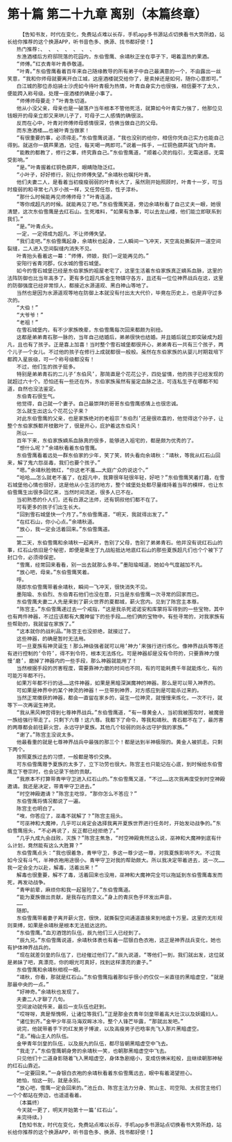 # 第十篇 第二十九章 离别（本篇终章）
        【告知书友，时代在变化，免费站点难以长存，手机app多书源站点切换看书大势所趋，站长给你推荐的这个换源APP，听书音色多、换源、找书都好使！】
       热门推荐:、 、 、 、 、 、 、
       东渔酒楼后方府邸院落的花园内，东伯雪鹰、余靖秋正坐在亭子下，喝着温热的果酒。
       “师傅。”红衣青年叶青恭敬道。
       “叶青。”东伯雪鹰看着百年来自己随缘教导的所有弟子中自己最满意的一个，不由露出一丝笑意，“我和你师母就要离开白江城，这座酒楼就交给你了，是卖掉还是如何，随你心意即可。”
       白江城的那位赤焰骑士沙虎如今待叶青极为热情，叶青自身实力也很强，相信要不了太久，便能跨入称号级。处理一座酒楼的确是小事了。
       “师傅师母要走？”叶青急切道。
       他从小没父亲，母亲也是一破落户当年根本不管他死活，就算如今叶青实力强了，他那位见钱眼开的母亲立即又来哄儿子了，可母子二人感情的确很淡。
       反而在心中，叶青对师傅师母感情很深，仿佛当做自己的父母。
       而东渔酒楼……也被叶青当做家！
       “有很重要的事，必须得走。”东伯雪鹰说道，“我也没别的给你，相信你凭自己实力也能自己得到。就送你一葫芦果酒，记住，每天喝一两即可。”说着一挥手，一红铜色葫芦就飞向叶青。
       “能教的都教了，修行之事，终究靠自己。”东伯雪鹰道，“顺着心灵的指引，无需迷惑，无需受影响。”
       “是。”叶青握着红铜色葫芦，眼睛隐隐泛红。
       “小叶子，好好修行，别让你师傅失望。”余靖秋也嘱托叶青。
       他们夫妻二人，是看着当初瘦瘦弱弱的叶青长大了，虽然刚开始照顾时，叶青十一岁，可当时瘦弱的和寻常七八岁小孩一样，又任劳任怨，性子淳朴。
       “那什么时候能再见师傅师母？”叶青连道。
       “等你成超凡的时候。就能再见了吧。”东伯雪鹰笑道，旁边余靖秋看了自己丈夫一眼，她很清楚，这次东伯雪鹰是去红石山。生死难料，“如果有急事，可以去龙山楼，他们能立即联系到我们。”
       “是。”叶青点头。
       一定，一定得成为超凡。不让师傅失望。
       “我们走吧。”东伯雪鹰起身，余靖秋也起身，二人瞬间一飞冲天，天空高处撕裂开一道空间裂缝，二人进入空间裂缝内消失不见。
       叶青抬头看着这一幕：“师傅，师娘，我们一定能再见的。”
       安阳行省青河郡，仪水城的雪石城堡。
       如今的雪石城堡已经是东伯家族的祖屋老宅了，这里生活着东伯家族真正嫡系血脉，这里的法阵防御也比当年高多了。更有多位超凡炼金生物镇守各方，且还有一位位神界战兵在这，这里的防御强度已经非常惊人，都接近水源道观、黑白神山等地了。
       当然也是因为水源道观等地在防御上本就没有付出太大代价，毕竟在历史上，也是弃守过多次的。
       “大伯！”
       “大爷爷！”
       “老祖！”
       在雪石城堡内，有不少家族晚辈，东伯雪鹰每次回来都颇为别扭。
       这都是弟弟青石那一脉的，当年自己结婚后，弟弟很快也结婚。并且婚后就立即突破成为超凡，且也有了孩子。正是喜上加喜！当时整个雪石城堡都很开心，弟弟青石一共有三个孩子，两个儿子一个女儿。不过他的孩子在修行上成就都很一般般。虽然在东伯家族的从婴儿时期栽培下都跨入星辰级，可一个称号级都没有！
       不过，他们生的孩子挺多。
       特别是弟弟青石的二儿子‘东伯风’，那简直是个花花公子，四处留情，他的孩子已经发现的就超过六十个。恐怕还有一些还在外，东伯家族虽然有鉴定血脉之法，可连私生子在哪都不知道，自然也没法鉴定。
       东伯青石很生气。
       他觉得，自己就一个妻子。自己最崇拜的哥哥东伯雪鹰感情上也很忠诚。
       怎么就生出这么个花花公子来？
       对此东伯雪鹰的父亲，也是家族绝对的老祖宗‘东伯烈’还是很欢喜的，他觉得这个孙子，让整个东伯家族都开枝散叶了，很是开心，庇护着这东伯风！
       所以——
       百年下来，东伯家族嫡系血脉真的很多，能够进入祖宅的，都是颇为优秀的了。
       “想什么呢？”余靖秋看着东伯雪鹰。
       东伯雪鹰看着远处一群东伯家的少年，笑了笑，转头看向余靖秋：“靖秋，等我从红石山回来，解了鬼六怨巫毒，我们也要个孩子。”
       “嗯。”余靖秋脸微红，“你这老不羞……大庭广众的说这个。”
       “哈哈……怎么就老不羞了，在超凡中，我算很年轻很年轻，好吧？”东伯雪鹰笑着打趣，在雪石城堡他心情也很好，这是他从小生活的地方，整个城堡处处都尽量维持着当年的模样，也让东伯雪鹰生出很多回忆来，当然时间流逝，很多人已不在。
       当初熟悉的仆人们，还有白源之法师，还有铜叔他们都不在了。
       可有更多的孩子们出生长大。
       “回到雪石城堡快一个月了。”东伯雪鹰道，“明天，我就得出发了。”
       “在红石山，你小心点。”余靖秋道。
       “放心，我一定会活着回来。”东伯雪鹰道。
       ……
       第二天，东伯雪鹰和余靖秋一起离开，告别了父母，告别了弟弟青石。他并没有说红石山的事，红石山依旧是个秘密，即便是乘坐丁九战船抵达地底红石山的那些夏族超凡们也个个被下了封口令，必须得保密。
       “雪鹰，经常回来看看，别一出去就那么多年。”墨阳瑜喊道，她如今气度越加不凡。
       “放心吧，母亲。”东伯雪鹰笑着。
       呼。
       随即东伯雪鹰带着余靖秋，瞬间一飞冲天，很快消失不见。
       墨阳瑜、东伯烈、东伯青石他们也没在意，只当是东伯雪鹰一次寻常的回家而已。
       东伯雪鹰夫妻二人先是来到了薪火世界的夏都城，薪火宫内。见到了陈宫主本尊。
       “陈宫主。”东伯雪鹰递过去一个戒指，“这是我杀死诺诺安和库蒙将军得到的一些宝物，其中也有两件神器，不过应该都有大魔神留下的些手段……他们俩的宝物中。有些寻常的，对我家族有些帮助的，我就留在家族了。”
       “这本就你的战利品。”陈宫主也没拒绝，就接过了。
       这些神器，的确是暂时无法用。
       可一旦夏族有神灵诞生！那么神级强者就可以用‘神力’来强行进行炼化。像神界战兵等等还有进行控制的‘令符’，得不到令符，根本无法炼化。可是神器却是没有令符的，只要靠神力慢慢‘磨’，磨掉了神器内的一些手段，那么神器就能用了！
       当然根据手段的厉害程度，需要靠神力磨的时间也不同，有的可能耗费千年就能炼化，有的可能万年都不行。
       如果万年都不行的话……这件神器，如果是黑暗深渊魔神的神器。那么是可以带入神界的。
       可如果是神界中的某个神灵的神器！一旦带到神界，对方感应到是可能杀过来的。
       当然正常缴获的神器，都会一直留在家乡的，诞生一位神灵，就慢慢来炼化，一次不行，就等下一次再诞生神灵。
       “我从黑风神宫得到七尊神界战兵。”东伯雪鹰道，“有一尊黄金人，当初我被围攻时，被魔兽一族给强行带走了。只剩下六尊！这六尊。我都下了命令，等我和靖秋、青石都不在了，最厉害的两尊都会前往薪火宫，永远守护夏族。其他几个较弱的则永远守护我的家族。”
       “谢了。”陈宫主没说太多。
       他最看重的就是七尊神界战兵中最强的那三个！都是达到半神极限的。黄金人被抓走。只剩下两个。
       按照夏族过去的习惯，一般都是等价交换。
       可东伯雪鹰赠予夏族的太多了，立下功劳也很大。陈宫主也只能记在心底，到时候给东伯雪鹰立下卷宗时，也会记录下他的贡献。
       “我原本不打算带青甲守卫进入红石山的。”东伯雪鹰又道，“不过……这次我再度受到时空神殿邀请。我还是决定，带青甲守卫进去。”
       “时空神殿邀请？”陈宫主吃惊，“那你怎么不答应？”
       东伯雪鹰将情况都说了一遍。
       陈宫主也明白了。
       “唉，你答应了，巫毒不就解了？”陈宫主摇头。
       “可巫神和大魔神，几乎可以肯定会选择我离开夏族世界进行任务时，开始发动战争的。”东伯雪鹰摇头，“不必再说了，反正都已经拒绝了。”
       “几乎九成九会战败，灭族？”陈宫主焦急，“时空神殿竟然这么说，巫神和大魔神到底有什么计划，竟然能有这么大胜算？”
       东伯雪鹰点头：“我也很着急，青甲守卫，多这一尊少这一尊，对我夏族影响不大。不过我如今没有斗气，半神衣袍用途很小。青甲守卫对我的帮助颇大。所以我决定带着进去，这一次……我一定会全力以赴，解毒，活着出来！”
       解毒也很重要，解不了毒，活着回来也没用，巫神和大魔神完全可以拖延到东伯雪鹰毒发而死，再发动战争。
       “青甲前辈，麻烦你和我一起冒险了。”东伯雪鹰道。
       “能为夏族做出贡献，是我存在的意义。”身上的青灰色手环发出声音。
       ……
       随即。
       东伯雪鹰带着妻子离开薪火宫，很快，就撕裂空间通道直接来到地底十万里。这里的无形规则束缚，如果是余靖秋是根本无法抵达这的。
       “东伯雪鹰。”血刃酒馆的队伍，辰九他们三人已经到了。
       “辰九兄。”东伯雪鹰说道，余靖秋体表也有着一层银白色衣袍，这正是神界战兵变化，她也有护体神界战兵的。
       “现在就差剑皇的队伍了，已经催过他们了。”辰九说道，“等他们一到，我们就出发，这位就是弟妹了吧，真漂亮，你的眼光可真好，找到这样漂亮的妻子。”
       东伯雪鹰和余靖秋相视一眼。
       “靖秋，你看，那就是红石山。”东伯雪鹰指着那似乎很小的仅仅一米直径的黑暗虚空，“就是那最中央的一点。”
       “好神奇。”余靖秋也发现了。
       夫妻二人才聊了几句。
       空间波动就传来，最后一支队伍也赶到。
       “哎呀呀，真是惭愧啊，让诸位等我们。”正是那金衣青年剑皇带着高大壮汉以及妖媚妇人。
       “诸位到齐。”金甲少年巫马海双眸冰冷，整个人锋芒毕露，“那就出发吧。”
       说完，他就带着手下的红发男子博波，以及高瘦男子巴晗率先飞入那片黑暗虚空。
       “走。”梅山主人的队伍。
       金甲青年剑皇的队伍，以及辰九的队伍，都尽皆朝黑暗虚空中飞去。
       “我走了。”东伯雪鹰朝身旁的余靖秋一笑，也朝那黑暗虚空中飞去。
       只见他们十二道身影随着飞入黑暗虚空，身体急剧缩小，变成仿佛米粒般，且继续朝那神秘的红石山靠近。
       “一定要回来。”一身银白衣袍的余靖秋看着东伯雪鹰远去，眼中有着渴望担心。
       她怕，怕这一别，就是永别。
       “放心吧，雪鹰一定会回来的。”池丘白、陈宫主法力分身、贺山主、司空阳、太叔宫主他们一个个都站在旁边，也遥遥看着。
       （本篇终）
       今天就一更了，明天开始第十一篇‘红石山’。
       未完待续。)
       【告知书友，时代在变化，免费站点难以长存，手机app多书源站点切换看书大势所趋，站长给你推荐的这个换源APP，听书音色多、换源、找书都好使！】